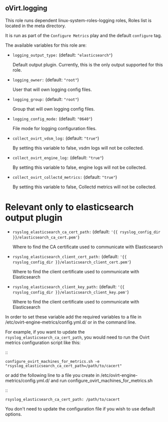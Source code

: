 ## oVirt.logging

This role runs dependent linux-system-roles-logging roles, Roles list is located in the meta directory.

It is run as part of the `Configure Metrics` play and the default `configure` tag.

The available variables for this role are:

- `logging_output_type:` (default: `"elasticsearch"`)

  Default output plugin. Currently, this is the only output supported for this role.

- `logging_owner:` (default: `"root"`)

  User that will own logging config files.

- `logging_group:` (default: `"root"`)

  Group that will own logging config files.

- `logging_config_mode:` (default: `"0640"`)

  File mode for logging configuration files.

- `collect_ovirt_vdsm_log:` (default: `"true"`)

  By setting this variable to false, vsdm logs will not be collected.

- `collect_ovirt_engine_log:` (default: `"true"`)

  By setting this variable to false, engine logs will not be collected.

- `collect_ovirt_collectd_metrics:` (default: `"true"`)

  By setting this variable to false, Collectd metrics will not be collected.


# Relevant only to elasticsearch output plugin

- `rsyslog_elasticsearch_ca_cert_path:` (default: `'{{ rsyslog_config_dir }}/elasticsearch_ca_cert.pem'`)

  Where to find the CA certificate used to communicate with Elasticsearch

- `rsyslog_elasticsearch_client_cert_path:` (default: `'{{ rsyslog_config_dir }}/elasticsearch_client_cert.pem'`)

  Where to find the client certificate used to communicate with Elasticsearch

- `rsyslog_elasticsearch_client_key_path:` (default: `'{{ rsyslog_config_dir }}/elasticsearch_client_key.pem'`)

  Where to find the client certificate used to communicate with Elasticsearch


In order to set these variable add the required variables to a file in
/etc/ovirt-engine-metrics/config.yml.d/ or in the command line.

For example, if you want to update the `rsyslog_elasticsearch_ca_cert_path`,
you would need to run the Ovirt metrics configuration script like this:

::


    configure_ovirt_machines_for_metrics.sh -e "rsyslog_elasticsearch_ca_cert_path=/path/to/cacert"


or add the following line to a file you create in /etc/ovirt-engine-metrics/config.yml.d/
and run configure_ovirt_machines_for_metrics.sh

::

    rsyslog_elasticsearch_ca_cert_path: /path/to/cacert

You don't need to update the configuration file if you wish to use default options.
